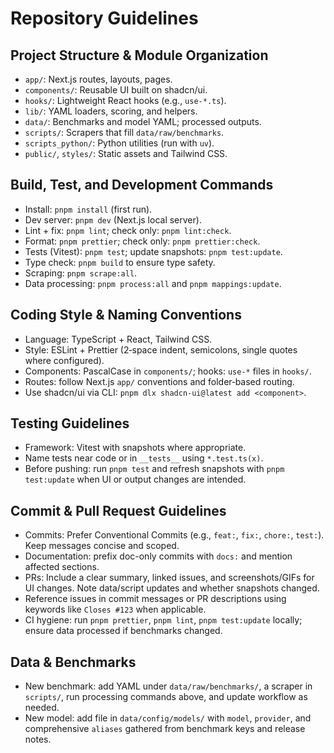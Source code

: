 # Repository Guidelines

## Project Structure & Module Organization

- `app/`: Next.js routes, layouts, pages.
- `components/`: Reusable UI built on shadcn/ui.
- `hooks/`: Lightweight React hooks (e.g., `use-*.ts`).
- `lib/`: YAML loaders, scoring, and helpers.
- `data/`: Benchmarks and model YAML; processed outputs.
- `scripts/`: Scrapers that fill `data/raw/benchmarks`.
- `scripts_python/`: Python utilities (run with `uv`).
- `public/`, `styles/`: Static assets and Tailwind CSS.

## Build, Test, and Development Commands

- Install: `pnpm install` (first run).
- Dev server: `pnpm dev` (Next.js local server).
- Lint + fix: `pnpm lint`; check only: `pnpm lint:check`.
- Format: `pnpm prettier`; check only: `pnpm prettier:check`.
- Tests (Vitest): `pnpm test`; update snapshots: `pnpm test:update`.
- Type check: `pnpm build` to ensure type safety.
- Scraping: `pnpm scrape:all`.
- Data processing: `pnpm process:all` and `pnpm mappings:update`.

## Coding Style & Naming Conventions

- Language: TypeScript + React, Tailwind CSS.
- Style: ESLint + Prettier (2‑space indent, semicolons, single quotes where configured).
- Components: PascalCase in `components/`; hooks: `use-*` files in `hooks/`.
- Routes: follow Next.js `app/` conventions and folder‑based routing.
- Use shadcn/ui via CLI: `pnpm dlx shadcn-ui@latest add <component>`.

## Testing Guidelines

- Framework: Vitest with snapshots where appropriate.
- Name tests near code or in `__tests__` using `*.test.ts(x)`.
- Before pushing: run `pnpm test` and refresh snapshots with `pnpm test:update` when UI or output changes are intended.

## Commit & Pull Request Guidelines

- Commits: Prefer Conventional Commits (e.g., `feat:`, `fix:`, `chore:`, `test:`). Keep messages concise and scoped.
- Documentation: prefix doc-only commits with `docs:` and mention affected sections.
- PRs: Include a clear summary, linked issues, and screenshots/GIFs for UI changes. Note data/script updates and whether snapshots changed.
- Reference issues in commit messages or PR descriptions using keywords like `Closes #123` when applicable.
- CI hygiene: run `pnpm prettier`, `pnpm lint`, `pnpm test:update` locally; ensure data processed if benchmarks changed.

## Data & Benchmarks

- New benchmark: add YAML under `data/raw/benchmarks/`, a scraper in `scripts/`, run processing commands above, and update workflow as needed.
- New model: add file in `data/config/models/` with `model`, `provider`, and comprehensive `aliases` gathered from benchmark keys and release notes.
